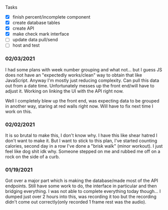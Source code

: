 Tasks
- [x] finish percent/incomplete component
- [x] create database tables
- [x] create API
- [x] make check mark interface
- [ ] update data pull/send
- [ ] host and test

### 02/03/2021
I had some plans with week number grouping and what not... but I guess JS does not have an "expectedly works/clean" way to obtain that like JavaScript. Anyway I'm mostly just reducing complexity. Can pull this data out from a date time. Unfortunately messes up the front end/will have to adjust it. Working on linking the UI with the API right now.

Well I completely blew up the front end, was expecting data to be grouped in another way, staring at red walls right now. Will have to fix next time I work on this.

### 02/02/2021
It is so brutal to make this, I don't know why.
I have this like shear hatred I don't want to make it.
But I want to stick to this plan, I've started counting calories, second day in a row I've done a "brisk walk" (minor workout).
I just feel like dog shit idk why. Someone stepped on me and rubbed me off on a rock on the side of a curb.

### 01/19/2021

Got over a major part which is making the database/made most of the API endpoints.
Still have some work to do, the interface in particular and then bridging everything.
I was not able to complete everything today though... I dumped just over 2 hours into this, was recording it too but the recording didn't come out correctly(only recorded 1 frame rest was the audio).